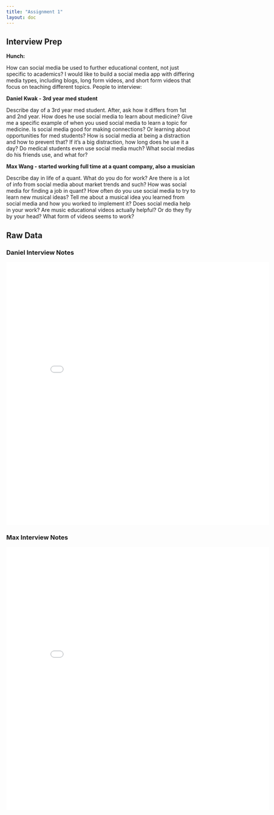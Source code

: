 ```yaml
---
title: "Assignment 1"
layout: doc
---
```


## Interview Prep
**Hunch:**

How can social media be used to further educational content, not just specific to academics? I would like to build a social media app with differing media types, including blogs, long form videos, and short form videos that focus on teaching different topics.
People to interview:

**Daniel Kwak - 3rd year med student**

Describe day of a 3rd year med student. After, ask how it differs from 1st and 2nd year. How does he use social media to learn about medicine? Give me a specific example of when you used social media to learn a topic for medicine. Is social media good for making connections? Or learning about opportunities for med students? How is social media at being a distraction and how to prevent that? If it’s a big distraction, how long does he use it a day? Do medical students even use social media much? What social medias do his friends use, and what for?

**Max Wang - started working full time at a quant company, also a musician**

Describe day in life of a quant. What do you do for work? Are there is a lot of info from social media about market trends and such? How was social media for finding a job in quant? How often do you use social media to try to learn new musical ideas? Tell me about a musical idea you learned from social media and how you worked to implement it? Does social media help in your work? Are music educational videos actually helpful? Or do they fly by your head? What form of videos seems to work?

## Raw Data
### Daniel Interview Notes
<embed src="/assets/images/Daniel_interview.pdf" type="application/pdf" width="700px" height="700px"></embed>

### Max Interview Notes
<embed src="/assets/images/Max_interview.pdf" type="application/pdf" width="700px" height="700px"></embed>
